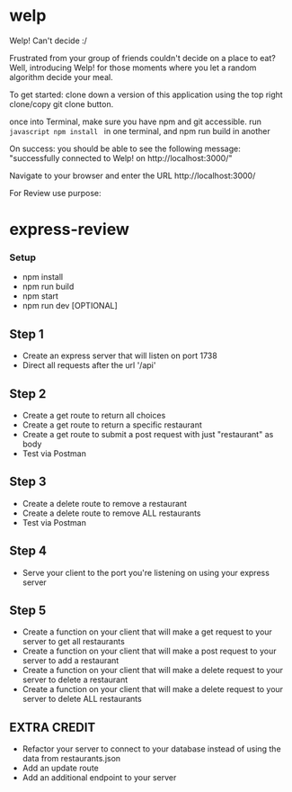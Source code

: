 # welp
Welp! Can't decide :/


Frustrated from your group of friends  couldn't decide on a place to eat? 
Well, introducing Welp! for those moments where you let a random algorithm decide your meal.

To get started: clone down a version of this application using the top right clone/copy git clone button.

once into Terminal, make sure you have npm and git accessible.
run ```javascript npm install ``` in one terminal, and npm run build in another

On success: you should be able to see the following message: "successfully connected to Welp! on http://localhost:3000/"

Navigate to your browser and enter the URL http://localhost:3000/


For Review use purpose:

# express-review

### Setup
- npm install
- npm run build
- npm start
- npm run dev [OPTIONAL]

## Step 1
- Create an express server that will listen on port 1738
- Direct all requests after the url '/api'

## Step 2
- Create a get route to return all choices 
- Create a get route to return a specific restaurant
- Create a get route to submit a post request with just "restaurant" as body
- Test via Postman

## Step 3
- Create a delete route to remove a restaurant
- Create a delete route to remove ALL restaurants
- Test via Postman

## Step 4
- Serve your client to the port you're listening on using your express server

## Step 5
- Create a function on your client that will make a get request to your server to get all restaurants
- Create a function on your client that will make a post request to your server to add a restaurant
- Create a function on your client that will make a delete request to your server to delete a restaurant
- Create a function on your client that will make a delete request to your server to delete ALL restaurants

## EXTRA CREDIT
- Refactor your server to connect to your database instead of using the data from restaurants.json
- Add an update route 
- Add an additional endpoint to your server
